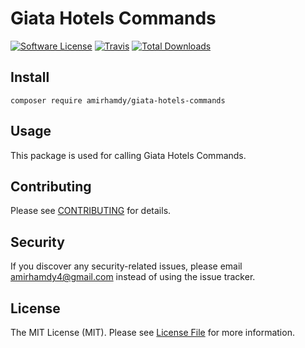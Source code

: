 # Giata Hotels Commands

[![Software License](https://img.shields.io/badge/license-MIT-brightgreen.svg?style=flat-square)](LICENSE.md)
[![Travis](https://img.shields.io/travis/amirhamdy/giata-hotels-commands.svg?style=flat-square)]()
[![Total Downloads](https://img.shields.io/packagist/dt/amirhamdy/giata-hotels-commands.svg?style=flat-square)](https://packagist.org/packages/amirhamdy/giata-hotels-commands)

## Install
`composer require amirhamdy/giata-hotels-commands`

## Usage
This package is used for calling Giata Hotels Commands.

## Contributing
Please see [CONTRIBUTING](CONTRIBUTING.md) for details.

## Security
If you discover any security-related issues, please email amirhamdy4@gmail.com instead of using the issue tracker.

## License
The MIT License (MIT). Please see [License File](/LICENSE.md) for more information.
